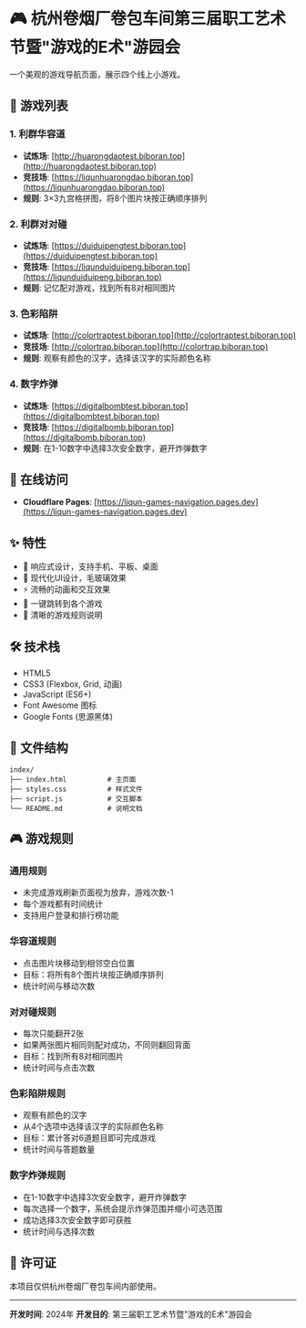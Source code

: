 # 🎮 杭州卷烟厂卷包车间第三届职工艺术节暨"游戏的E术"游园会

一个美观的游戏导航页面，展示四个线上小游戏。

## 🎯 游戏列表

### 1. 利群华容道
- **试炼场**: [http://huarongdaotest.biboran.top](http://huarongdaotest.biboran.top)
- **竞技场**: [https://liqunhuarongdao.biboran.top](https://liqunhuarongdao.biboran.top)
- **规则**: 3×3九宫格拼图，将8个图片块按正确顺序排列

### 2. 利群对对碰
- **试炼场**: [https://duiduipengtest.biboran.top](https://duiduipengtest.biboran.top)
- **竞技场**: [https://liqunduiduipeng.biboran.top](https://liqunduiduipeng.biboran.top)
- **规则**: 记忆配对游戏，找到所有8对相同图片

### 3. 色彩陷阱
- **试炼场**: [http://colortraptest.biboran.top](http://colortraptest.biboran.top)
- **竞技场**: [http://colortrap.biboran.top](http://colortrap.biboran.top)
- **规则**: 观察有颜色的汉字，选择该汉字的实际颜色名称

### 4. 数字炸弹
- **试炼场**: [https://digitalbombtest.biboran.top](https://digitalbombtest.biboran.top)
- **竞技场**: [https://digitalbomb.biboran.top](https://digitalbomb.biboran.top)
- **规则**: 在1-10数字中选择3次安全数字，避开炸弹数字

## 🚀 在线访问

- **Cloudflare Pages**: [https://liqun-games-navigation.pages.dev](https://liqun-games-navigation.pages.dev)

## ✨ 特性

- 📱 响应式设计，支持手机、平板、桌面
- 🎨 现代化UI设计，毛玻璃效果
- ⚡ 流畅的动画和交互效果
- 🔗 一键跳转到各个游戏
- 🎯 清晰的游戏规则说明

## 🛠️ 技术栈

- HTML5
- CSS3 (Flexbox, Grid, 动画)
- JavaScript (ES6+)
- Font Awesome 图标
- Google Fonts (思源黑体)

## 📁 文件结构

```
index/
├── index.html          # 主页面
├── styles.css          # 样式文件
├── script.js           # 交互脚本
└── README.md           # 说明文档
```

## 🎮 游戏规则

### 通用规则
- 未完成游戏刷新页面视为放弃，游戏次数-1
- 每个游戏都有时间统计
- 支持用户登录和排行榜功能

### 华容道规则
- 点击图片块移动到相邻空白位置
- 目标：将所有8个图片块按正确顺序排列
- 统计时间与移动次数

### 对对碰规则
- 每次只能翻开2张
- 如果两张图片相同则配对成功，不同则翻回背面
- 目标：找到所有8对相同图片
- 统计时间与点击次数

### 色彩陷阱规则
- 观察有颜色的汉字
- 从4个选项中选择该汉字的实际颜色名称
- 目标：累计答对6道题目即可完成游戏
- 统计时间与答题数量

### 数字炸弹规则
- 在1-10数字中选择3次安全数字，避开炸弹数字
- 每次选择一个数字，系统会提示炸弹范围并缩小可选范围
- 成功选择3次安全数字即可获胜
- 统计时间与选择次数

## 📄 许可证

本项目仅供杭州卷烟厂卷包车间内部使用。

---

**开发时间**: 2024年
**开发目的**: 第三届职工艺术节暨"游戏的E术"游园会
